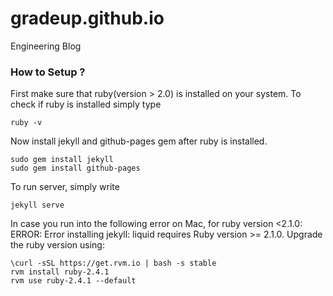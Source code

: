 # gradeup.github.io
Engineering Blog


### How to Setup ?

First make sure that ruby(version > 2.0) is installed on your system. To check if ruby is installed simply type

```
ruby -v
```

Now install jekyll and github-pages gem after ruby is installed.

```
sudo gem install jekyll
sudo gem install github-pages
```

To run server, simply write

```
jekyll serve
```

In case you run into the following error on Mac, for ruby version <2.1.0: 
ERROR:  Error installing jekyll:
liquid requires Ruby version >= 2.1.0.
Upgrade the ruby version using:

```
\curl -sSL https://get.rvm.io | bash -s stable
rvm install ruby-2.4.1
rvm use ruby-2.4.1 --default
```
